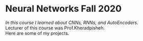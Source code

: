 # Neural Networks Fall 2020 <br/>
*In this course I learned about CNNs, RNNs, and AutoEncoders.* </br>
Lecturer of this course was Prof.Kheradpisheh.
</br>
Here are some of my projects.

